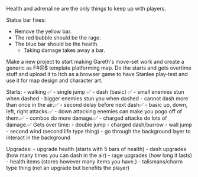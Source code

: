 Health and adrenaline are the only things to keep up with players.

Status bar fixes:
- Remove the yellow bar.
- The red bubble should be the rage.
- The blue bar should be the health.
	- Taking damage takes away a bar.

Make a new project to start making Gareth's move-set work and create a generic as F#@$ template 
platforming map. Do the starts and gets overtime stuff and upload it to Itch as a browser game 
to have Stanlee play-test and use it for map design and character art.

Starts:
	- walking ✅
	- single jump ✅
	- dash (basic) ✅
		- small enemies stun when dashed
		- bigger enemies stun you when dashed
		- cannot dash more than once in the air.✅
		- second delay before next dash✅
	- basic up, down, left, right attacks.✅
		- down attacking enemies can make you pogo off of them.✅
		- combos do more damage.✅
		- charged attacks do lots of damage.✅
Gets over time:
	- double jump
	- charged dash/burrow
	- wall jump
	- second wind (second life type thing)
	- go through the background layer to interact in the background

Upgrades:
	- upgrade health (starts with 5 bars of health)
	-  dash upgrades (how many times you can dash in the air)
	- rage upgrades (how long it lasts)
	- health items (stores however many items you have.)
	- talismans/charm type thing (not an upgrade but benefits the player)

